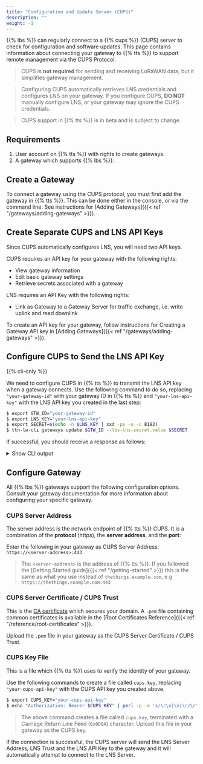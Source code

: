 ```yaml
---
title: "Configuration and Update Server (CUPS)"
description: ""
weight: -1
---
```


{{% lbs %}} can regularly connect to a {{% cups %}} (CUPS) server to check for configuration and software updates. This page contains information about connecting your gateway to {{% tts %}} to support remote management via the CUPS Protocol.

<!--more-->

> CUPS is **not required** for sending and receiving LoRaWAN data, but it simplifies gateway management.

> Configuring CUPS automatically retrieves LNS credentials and configures LNS on your gateway. If you configure CUPS, **DO NOT** manually configure LNS, or your gateway may ignore the CUPS credentials.

> CUPS support in {{% tts %}} is in beta and is subject to change.

## Requirements

1. User account on {{% tts %}} with rights to create gateways.
2. A gateway which supports {{% lbs %}}.

## Create a Gateway

To connect a gateway using the CUPS protocol, you must first add the gateway in {{% tts %}}. This can be done either in the console, or via the command line. See instructions for [Adding Gateways]({{< ref "/gateways/adding-gateways" >}}). 

## Create Separate CUPS and LNS API Keys

Since CUPS automatically configures LNS, you will need two API keys.

CUPS requires an API key for your gateway with the following rights:

- View gateway information
- Edit basic gateway settings
- Retrieve secrets associated with a gateway

LNS requires an API Key with the following rights:

- Link as Gateway to a Gateway Server for traffic exchange, i.e. write uplink and read downlink

To create an API key for your gateway, follow instructions for Creating a Gateway API key in [Adding Gateways]({{< ref "/gateways/adding-gateways" >}}).

## Configure CUPS to Send the LNS API Key

{{% cli-only %}}

We need to configure CUPS in {{% tts %}} to transmit the LNS API key when a gateway connects. Use the following command to do so, replacing `"your-gateway-id"` with your gateway ID in {{% tts %}} and  `"your-lns-api-key"` with the LNS API key you created in the last step:

```bash
$ export GTW_ID="your-gateway-id"
$ export LNS_KEY="your-lns-api-key"
$ export SECRET=$(echo -n $LNS_KEY | xxd -ps -u -c 8192)
$ ttn-lw-cli gateways update $GTW_ID --lbs-lns-secret.value $SECRET
```

If successful, you should receive a response as follows:

<details>
<summary>Show CLI output</summary>

```json
{
  "ids": {
    "gateway_id": "<gateway-id>"
  },
  "created_at": "2020-10-13T10:49:02.730Z",
  "updated_at": "2020-11-17T14:52:06.440Z",
  "version_ids": {

  },
  "lbs_lns_secret": {
    "key_id": "is/gateway-secrets-encryption-key",
    "value": "<encrpyted-base64-lns-api-key>"
  }
}
```
</details>

## Configure Gateway

All {{% lbs %}} gateways support the following configuration options. Consult your gateway documentation for more information about configuring your specific gateway. 

### CUPS Server Address

The server address is the network endpoint of {{% tts %}} CUPS. It is a combination of the **protocol** (https), the **server address**, and the **port**:

Enter the following in your gateway as CUPS Server Address: `https://<server-address>:443`

> The `<server-address>` is the address of {{% tts %}}. If you followed the [Getting Started guide]({{< ref "/getting-started" >}}) this is the same as what you use instead of `thethings.example.com`, e.g `https://thethings.example.com:443`

### CUPS Server Certificate / CUPS Trust

This is the [CA certificate](https://en.wikipedia.org/wiki/Certificate_authority) which secures your domain. A `.pem` file containing common certificates is available in the [Root Certificates Reference]({{< ref "/reference/root-certificates" >}}).

Upload the `.pem` file in your gateway as the CUPS Server Certificate / CUPS Trust.

### CUPS Key File

This is a file which {{% tts %}} uses to verify the identity of your gateway.

Use the following commands to create a file called `cups.key`, replacing `"your-cups-api-key"` with the CUPS API key you created above.

```bash
$ export CUPS_KEY="your-cups-api-key"
$ echo "Authorization: Bearer $CUPS_KEY" | perl -p -e 's/\r\n|\n|\r/\r\n/g'  > cups.key
```

> The above command creates a file called `cups.key`, terminated with a Carriage Return Line Feed (`0x0D0A`) character. Upload this file in your gateway as the CUPS key.

If the connection is successful, the CUPS server will send the LNS Server Address, LNS Trust and the LNS API Key to the gateway and it will automatically attempt to connect to the LNS Server.
